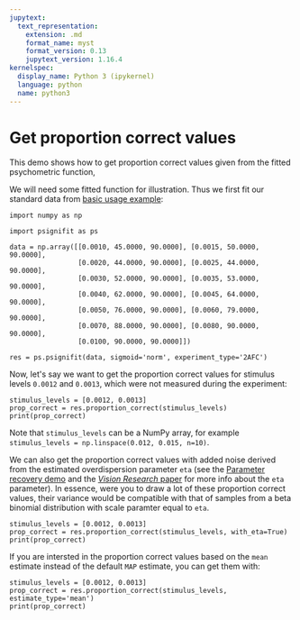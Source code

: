 ```yaml
---
jupytext:
  text_representation:
    extension: .md
    format_name: myst
    format_version: 0.13
    jupytext_version: 1.16.4
kernelspec:
  display_name: Python 3 (ipykernel)
  language: python
  name: python3
---
```


# Get proportion correct values

This demo shows how to get proportion correct values given from the fitted psychometric function,

We will need some fitted function for illustration. Thus we first fit our
standard data from [basic usage example](../basic-usage):


```{code-cell} ipython3
import numpy as np

import psignifit as ps

data = np.array([[0.0010, 45.0000, 90.0000], [0.0015, 50.0000, 90.0000],
                 [0.0020, 44.0000, 90.0000], [0.0025, 44.0000, 90.0000],
                 [0.0030, 52.0000, 90.0000], [0.0035, 53.0000, 90.0000],
                 [0.0040, 62.0000, 90.0000], [0.0045, 64.0000, 90.0000],
                 [0.0050, 76.0000, 90.0000], [0.0060, 79.0000, 90.0000],
                 [0.0070, 88.0000, 90.0000], [0.0080, 90.0000, 90.0000],
                 [0.0100, 90.0000, 90.0000]])

res = ps.psignifit(data, sigmoid='norm', experiment_type='2AFC')
```

Now, let's say we want to get the proportion correct values for stimulus levels `0.0012` and `0.0013`, which
were not measured during the experiment:

```{code-cell} ipython3
stimulus_levels = [0.0012, 0.0013]
prop_correct = res.proportion_correct(stimulus_levels)
print(prop_correct)
```

Note that `stimulus_levels` can be a NumPy array, for example `stimulus_levels = np.linspace(0.012, 0.015, n=10)`.

We can also get the proportion correct values with added noise derived from the estimated overdispersion
parameter `eta` (see the [Parameter recovery demo](../examples/parameter_recovery_demo.md#and-now-with-some-more-realistic-data)
and the [*Vision Research* paper](http://www.sciencedirect.com/science/article/pii/S0042698916000390)
for more info about the `eta` parameter). In essence, were you to draw a lot of these proportion correct values, their
variance would be compatible with that of samples from a beta binomial distribution with scale paramter equal to `eta`.

```{code-cell} ipython3
stimulus_levels = [0.0012, 0.0013]
prop_correct = res.proportion_correct(stimulus_levels, with_eta=True)
print(prop_correct)
```

If you are intersted in the proportion correct values based on the `mean` estimate instead of the default
`MAP` estimate, you can get them with:

```{code-cell} ipython3
stimulus_levels = [0.0012, 0.0013]
prop_correct = res.proportion_correct(stimulus_levels, estimate_type='mean')
print(prop_correct)
```

